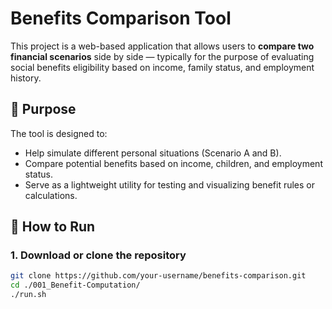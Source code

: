 # Benefits Comparison Tool

This project is a web-based application that allows users to **compare two financial scenarios** side by side — typically for the purpose of evaluating social benefits eligibility based on income, family status, and employment history.

## 🧾 Purpose

The tool is designed to:
- Help simulate different personal situations (Scenario A and B).
- Compare potential benefits based on income, children, and employment status.
- Serve as a lightweight utility for testing and visualizing benefit rules or calculations.

## 🚀 How to Run

### 1. Download or clone the repository

```bash
git clone https://github.com/your-username/benefits-comparison.git
cd ./001_Benefit-Computation/
./run.sh
